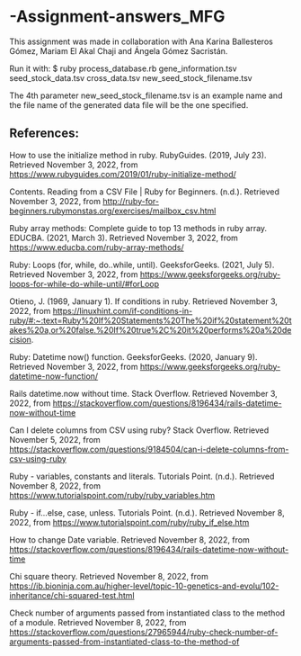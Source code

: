 # -Assignment-answers_MFG

This assignment was made in collaboration with Ana Karina Ballesteros Gómez, Mariam El Akal Chaji and Ángela Gómez Sacristán.

Run it with: $ ruby process_database.rb gene_information.tsv seed_stock_data.tsv cross_data.tsv new_seed_stock_filename.tsv

The 4th parameter new_seed_stock_filename.tsv is an example name and the file name of the generated data file will be the one specified.

## References:
How to use the initialize method in ruby. RubyGuides. (2019, July 23). Retrieved November 3, 2022, from https://www.rubyguides.com/2019/01/ruby-initialize-method/

Contents. Reading from a CSV File | Ruby for Beginners. (n.d.). Retrieved November 3, 2022, from http://ruby-for-beginners.rubymonstas.org/exercises/mailbox_csv.html

Ruby array methods: Complete guide to top 13 methods in ruby array. EDUCBA. (2021, March 3). Retrieved November 3, 2022, from https://www.educba.com/ruby-array-methods/

Ruby: Loops (for, while, do..while, until). GeeksforGeeks. (2021, July 5). Retrieved November 3, 2022, from https://www.geeksforgeeks.org/ruby-loops-for-while-do-while-until/#forLoop

Otieno, J. (1969, January 1). If conditions in ruby. Retrieved November 3, 2022, from https://linuxhint.com/if-conditions-in-ruby/#:~:text=Ruby%20If%20Statements%20The%20if%20statement%20takes%20a,or%20false.%20If%20true%2C%20it%20performs%20a%20decision.

Ruby: Datetime now() function. GeeksforGeeks. (2020, January 9). Retrieved November 3, 2022, from https://www.geeksforgeeks.org/ruby-datetime-now-function/

Rails datetime.now without time. Stack Overflow. Retrieved November 3, 2022, from https://stackoverflow.com/questions/8196434/rails-datetime-now-without-time

Can I delete columns from CSV using ruby? Stack Overflow. Retrieved November 5, 2022, from https://stackoverflow.com/questions/9184504/can-i-delete-columns-from-csv-using-ruby

Ruby - variables, constants and literals. Tutorials Point. (n.d.). Retrieved November 8, 2022, from https://www.tutorialspoint.com/ruby/ruby_variables.htm

Ruby - if...else, case, unless. Tutorials Point. (n.d.). Retrieved November 8, 2022, from https://www.tutorialspoint.com/ruby/ruby_if_else.htm

How to change Date variable. Retrieved November 8, 2022, from https://stackoverflow.com/questions/8196434/rails-datetime-now-without-time

Chi square theory. Retrieved November 8, 2022, from https://ib.bioninja.com.au/higher-level/topic-10-genetics-and-evolu/102-inheritance/chi-squared-test.html

Check number of arguments passed from instantiated class to the method of a module. Retrieved November 8, 2022, from https://stackoverflow.com/questions/27965944/ruby-check-number-of-arguments-passed-from-instantiated-class-to-the-method-of
